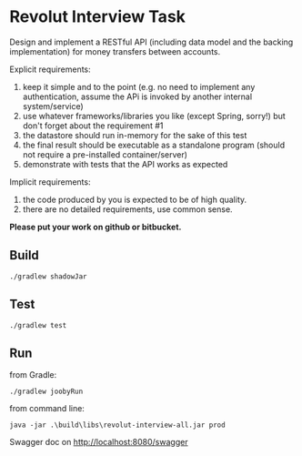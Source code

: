 # Revolut Interview Task

Design and implement a RESTful API (including data model and the backing implementation) for money
transfers between accounts.

Explicit requirements:

1. keep it simple and to the point (e.g. no need to implement any authentication, assume the APi is
invoked by another internal system/service)
2. use whatever frameworks/libraries you like (except Spring, sorry!) but don't forget about the
requirement #1
3. the datastore should run in-memory for the sake of this test
4. the final result should be executable as a standalone program (should not require a pre-installed
container/server)
5. demonstrate with tests that the API works as expected

Implicit requirements:

1. the code produced by you is expected to be of high quality.
2. there are no detailed requirements, use common sense.

**Please put your work on github or bitbucket.**


## Build 
``./gradlew shadowJar``

## Test
``./gradlew test``
## Run
from Gradle:

``./gradlew joobyRun``

from command line:

``java -jar .\build\libs\revolut-interview-all.jar prod``

Swagger doc on <http://localhost:8080/swagger>